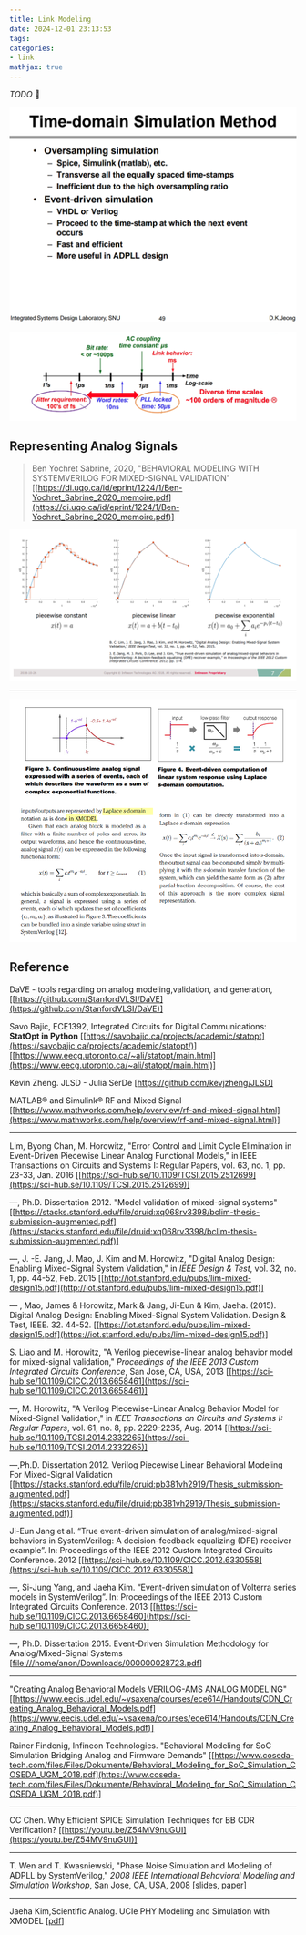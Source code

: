 ```yaml
---
title: Link Modeling
date: 2024-12-01 23:13:53
tags:
categories:
- link
mathjax: true
---
```


*TODO* &#128197;

![image-20250824223103058](link-mdl/image-20250824223103058.png)

![image-20250807000316790](link-mdl/image-20250807000316790.png)



## Representing Analog Signals

> Ben Yochret Sabrine, 2020, "BEHAVIORAL MODELING WITH SYSTEMVERILOG FOR MIXED-SIGNAL VALIDATION" [[https://di.uqo.ca/id/eprint/1224/1/Ben-Yochret_Sabrine_2020_memoire.pdf](https://di.uqo.ca/id/eprint/1224/1/Ben-Yochret_Sabrine_2020_memoire.pdf)]

![image-20250913234701819](link-mdl/image-20250913234701819.png)

---

![image-20250914115332274](link-mdl/image-20250914115332274.png)



## Reference

DaVE - tools regarding on analog modeling,validation, and generation, [[https://github.com/StanfordVLSI/DaVE](https://github.com/StanfordVLSI/DaVE)]

Savo Bajic, ECE1392, Integrated Circuits for Digital Communications: **StatOpt in Python** [[https://savobajic.ca/projects/academic/statopt](https://savobajic.ca/projects/academic/statopt/)] [[https://www.eecg.utoronto.ca/~ali/statopt/main.html](https://www.eecg.utoronto.ca/~ali/statopt/main.html)]

Kevin Zheng. JLSD - Julia SerDe [https://github.com/kevjzheng/JLSD]

MATLAB® and Simulink® RF and Mixed Signal [[https://www.mathworks.com/help/overview/rf-and-mixed-signal.html](https://www.mathworks.com/help/overview/rf-and-mixed-signal.html)]

---

Lim, Byong Chan, M. Horowitz, "Error Control and Limit Cycle Elimination in Event-Driven Piecewise Linear Analog Functional Models," in IEEE Transactions on Circuits and Systems I: Regular Papers, vol. 63, no. 1, pp. 23-33, Jan. 2016 [[https://sci-hub.se/10.1109/TCSI.2015.2512699](https://sci-hub.se/10.1109/TCSI.2015.2512699)]

—, Ph.D. Dissertation 2012. "Model validation of mixed-signal systems" [[https://stacks.stanford.edu/file/druid:xq068rv3398/bclim-thesis-submission-augmented.pdf](https://stacks.stanford.edu/file/druid:xq068rv3398/bclim-thesis-submission-augmented.pdf)]

—, J. -E. Jang, J. Mao, J. Kim and M. Horowitz, "Digital Analog Design: Enabling Mixed-Signal System Validation," in *IEEE Design & Test*, vol. 32, no. 1, pp. 44-52, Feb. 2015 [[http://iot.stanford.edu/pubs/lim-mixed-design15.pdf](http://iot.stanford.edu/pubs/lim-mixed-design15.pdf)]

— , Mao, James & Horowitz, Mark & Jang, Ji-Eun & Kim, Jaeha. (2015). Digital Analog Design: Enabling Mixed-Signal System Validation. Design & Test, IEEE. 32. 44-52. [[https://iot.stanford.edu/pubs/lim-mixed-design15.pdf](https://iot.stanford.edu/pubs/lim-mixed-design15.pdf)]

S. Liao and M. Horowitz, "A Verilog piecewise-linear analog behavior model for mixed-signal validation," *Proceedings of the IEEE 2013 Custom Integrated Circuits Conference*, San Jose, CA, USA, 2013 [[https://sci-hub.se/10.1109/CICC.2013.6658461](https://sci-hub.se/10.1109/CICC.2013.6658461)]

—, M. Horowitz, "A Verilog Piecewise-Linear Analog Behavior Model for Mixed-Signal Validation," in *IEEE Transactions on Circuits and Systems I: Regular Papers*, vol. 61, no. 8, pp. 2229-2235, Aug. 2014 [[https://sci-hub.se/10.1109/TCSI.2014.2332265](https://sci-hub.se/10.1109/TCSI.2014.2332265)]

—,Ph.D. Dissertation 2012. Verilog Piecewise Linear Behavioral Modeling For Mixed-Signal Validation [[https://stacks.stanford.edu/file/druid:pb381vh2919/Thesis_submission-augmented.pdf](https://stacks.stanford.edu/file/druid:pb381vh2919/Thesis_submission-augmented.pdf)]

Ji-Eun Jang et al. “True event-driven simulation of analog/mixed-signal behaviors in SystemVerilog: A decision-feedback equalizing (DFE) receiver example”. In: Proceedings of the
IEEE 2012 Custom Integrated Circuits Conference. 2012 [[https://sci-hub.se/10.1109/CICC.2012.6330558](https://sci-hub.se/10.1109/CICC.2012.6330558)]

—, Si-Jung Yang, and Jaeha Kim. “Event-driven simulation of Volterra series models
in SystemVerilog”. In: Proceedings of the IEEE 2013 Custom Integrated Circuits Conference.
2013 [[https://sci-hub.se/10.1109/CICC.2013.6658460](https://sci-hub.se/10.1109/CICC.2013.6658460)]

—, Ph.D. Dissertation 2015. Event-Driven Simulation Methodology for Analog/Mixed-Signal Systems [[file:///home/anon/Downloads/000000028723.pdf](file:///home/anon/Downloads/000000028723.pdf)]

---

"Creating Analog Behavioral Models VERILOG-AMS ANALOG MODELING" [[https://www.eecis.udel.edu/~vsaxena/courses/ece614/Handouts/CDN_Creating_Analog_Behavioral_Models.pdf](https://www.eecis.udel.edu/~vsaxena/courses/ece614/Handouts/CDN_Creating_Analog_Behavioral_Models.pdf)]

Rainer Findenig, Infineon Technologies. "Behavioral Modeling for SoC Simulation Bridging Analog and Firmware Demands" [[https://www.coseda-tech.com/files/Files/Dokumente/Behavioral_Modeling_for_SoC_Simulation_COSEDA_UGM_2018.pdf](https://www.coseda-tech.com/files/Files/Dokumente/Behavioral_Modeling_for_SoC_Simulation_COSEDA_UGM_2018.pdf)]

---

CC Chen. Why Efficient SPICE Simulation Techniques for BB CDR Verification? [[https://youtu.be/Z54MV9nuGUI](https://youtu.be/Z54MV9nuGUI)]

---

T. Wen and T. Kwasniewski, "Phase Noise Simulation and Modeling of ADPLL by SystemVerilog," *2008 IEEE International Behavioral Modeling and Simulation Workshop*, San Jose, CA, USA, 2008 [[slides](https://bmas.designers-guide.org/2008/2-1_Presentation.pdf), [paper](https://bmas.designers-guide.org/2008/2-1_Paper.pdf)]

---

Jaeha Kim,Scientific Analog. UCIe PHY Modeling and Simulation with XMODEL [[pdf](https://www.theise.org/wp-content/uploads/2023/10/Tutorial1-1_%EA%B9%80%EC%9E%AC%ED%95%98%EA%B5%90%EC%88%98%EB%8B%98_%EC%84%9C%EC%9A%B8%EB%8C%80%ED%95%99%EA%B5%90.pdf)]

